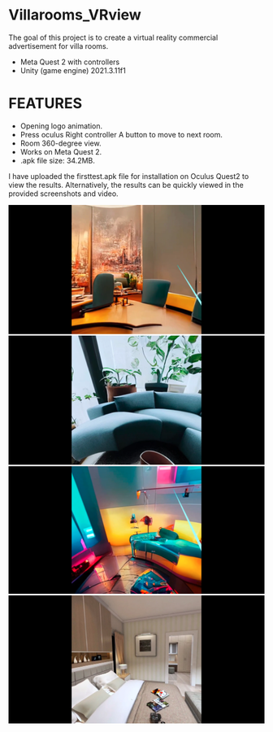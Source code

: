 # Villarooms_VRview

The goal of this project is to create a virtual reality commercial advertisement for villa rooms.
- Meta Quest 2 with controllers
- Unity (game engine) 2021.3.11f1
# FEATURES 
- Opening logo animation.
- Press oculus Right controller A button to move to next room.
- Room 360-degree view.
- Works on Meta Quest 2.
- .apk file size: 34.2MB.

I have uploaded the firsttest.apk file for installation on Oculus Quest2 to view the results. Alternatively, the results can be quickly viewed in the provided screenshots and video.

![image1](https://github.com/munazzaznoor/Villarooms_VRview/blob/main/screenshots/room1.png?raw=true)
![image2](https://github.com/munazzaznoor/Villarooms_VRview/blob/main/screenshots/room2.png?raw=true)
![image3](https://github.com/munazzaznoor/Villarooms_VRview/blob/main/screenshots/room3.png?raw=true)
![image4](https://github.com/munazzaznoor/Villarooms_VRview/blob/main/screenshots/room4.png?raw=true)
